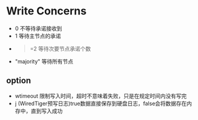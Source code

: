 # Write Concerns
- 0 不等待承诺接收到
- 1 等待主节点的承诺
- >=2 等待次要节点承诺个数
- "majority" 等待所有节点

## option
- wtimeout 限制写入时间，超时不意味着失败，只是在规定时间内没有写完
- j (WiredTiger预写日志)true数据直接保存到硬盘日志，false会将数据存在内存中，直到写入成功